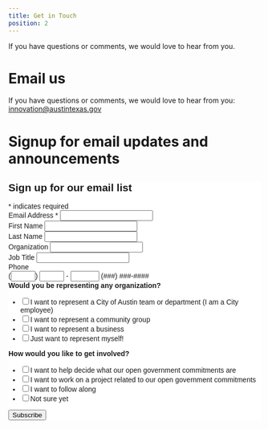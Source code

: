 ```yaml
---
title: Get in Touch
position: 2
---
```

If you have questions or comments, we would love to hear from you.

# Email us

If you have questions or comments, we would love to hear from you: innovation@austintexas.gov

# Signup for email updates and announcements

<!-- Begin MailChimp Signup Form -->
<link href="//cdn-images.mailchimp.com/embedcode/classic-10_7.css" rel="stylesheet" type="text/css">
<style type="text/css">
	#mc_embed_signup{background:#fff; clear:left; font:14px Helvetica,Arial,sans-serif; }
	/* Add your own MailChimp form style overrides in your site stylesheet or in this style block.
	   We recommend moving this block and the preceding CSS link to the HEAD of your HTML file. */
</style>
<div id="mc_embed_signup">
<form action="https://github.us15.list-manage.com/subscribe/post?u=6f30653c65f06ca383a19d0bf&amp;id=a35ce2a0d4" method="post" id="mc-embedded-subscribe-form" name="mc-embedded-subscribe-form" class="validate" target="_blank" novalidate>
    <div id="mc_embed_signup_scroll">
	<h2>Sign up for our email list</h2>
<div class="indicates-required"><span class="asterisk">*</span> indicates required</div>
<div class="mc-field-group">
	<label for="mce-EMAIL">Email Address  <span class="asterisk">*</span>
</label>
	<input type="email" value="" name="EMAIL" class="required email" id="mce-EMAIL">
</div>
<div class="mc-field-group">
	<label for="mce-FNAME">First Name </label>
	<input type="text" value="" name="FNAME" class="" id="mce-FNAME">
</div>
<div class="mc-field-group">
	<label for="mce-LNAME">Last Name </label>
	<input type="text" value="" name="LNAME" class="" id="mce-LNAME">
</div>
<div class="mc-field-group">
	<label for="mce-ORG">Organization </label>
	<input type="text" value="" name="ORG" class="" id="mce-ORG">
</div>
<div class="mc-field-group">
	<label for="mce-JOBTITLE">Job Title </label>
	<input type="text" value="" name="JOBTITLE" class="" id="mce-JOBTITLE">
</div>
<div class="mc-field-group size1of2">
	<label for="mce-MMERGE6">Phone </label>
    <div class="phonefield phonefield-us">
        (<span class="phonearea"><input class="phonepart " pattern="[0-9]*" id="mce-MMERGE6-area" name="MMERGE6[area]" maxlength="3" size="3" value="" type="text"></span>)
        <span class="phonedetail1"><input class="phonepart " pattern="[0-9]*" id="mce-MMERGE6-detail1" name="MMERGE6[detail1]" maxlength="3" size="3" value="" type="text"></span> - 
        <span class="phonedetail2"><input class="phonepart " pattern="[0-9]*" id="mce-MMERGE6-detail2" name="MMERGE6[detail2]" maxlength="4" size="4" value="" type="text"></span>
		<span class="small-meta nowrap">(###) ###-####</span>
    </div>
</div><div class="mc-field-group input-group">
    <strong>Would you be representing any organization? </strong>
    <ul><li><input type="checkbox" value="16" name="group[5681][16]" id="mce-group[5681]-5681-0"><label for="mce-group[5681]-5681-0">I want to represent a City of Austin team or department (I am a City employee)</label></li>
<li><input type="checkbox" value="32" name="group[5681][32]" id="mce-group[5681]-5681-1"><label for="mce-group[5681]-5681-1">I want to represent a community group</label></li>
<li><input type="checkbox" value="64" name="group[5681][64]" id="mce-group[5681]-5681-2"><label for="mce-group[5681]-5681-2">I want to represent a business</label></li>
<li><input type="checkbox" value="128" name="group[5681][128]" id="mce-group[5681]-5681-3"><label for="mce-group[5681]-5681-3">Just want to represent myself!</label></li>
</ul>
</div>
<div class="mc-field-group input-group">
    <strong>How would you like to get involved? </strong>
    <ul><li><input type="checkbox" value="1" name="group[5677][1]" id="mce-group[5677]-5677-0"><label for="mce-group[5677]-5677-0">I want to help decide what our open government commitments are</label></li>
<li><input type="checkbox" value="2" name="group[5677][2]" id="mce-group[5677]-5677-1"><label for="mce-group[5677]-5677-1">I want to work on a project related to our open government commitments</label></li>
<li><input type="checkbox" value="4" name="group[5677][4]" id="mce-group[5677]-5677-2"><label for="mce-group[5677]-5677-2">I want to follow along</label></li>
<li><input type="checkbox" value="8" name="group[5677][8]" id="mce-group[5677]-5677-3"><label for="mce-group[5677]-5677-3">Not sure yet</label></li>
</ul>
</div>
	<div id="mce-responses" class="clear">
		<div class="response" id="mce-error-response" style="display:none"></div>
		<div class="response" id="mce-success-response" style="display:none"></div>
	</div>    <!-- real people should not fill this in and expect good things - do not remove this or risk form bot signups-->
    <div style="position: absolute; left: -5000px;" aria-hidden="true"><input type="text" name="b_6f30653c65f06ca383a19d0bf_a35ce2a0d4" tabindex="-1" value=""></div>
    <div class="clear"><input type="submit" value="Subscribe" name="subscribe" id="mc-embedded-subscribe" class="button"></div>
    </div>
</form>
</div>
<script type='text/javascript' src='//s3.amazonaws.com/downloads.mailchimp.com/js/mc-validate.js'></script><script type='text/javascript'>(function($) {window.fnames = new Array(); window.ftypes = new Array();fnames[0]='EMAIL';ftypes[0]='email';fnames[1]='FNAME';ftypes[1]='text';fnames[2]='LNAME';ftypes[2]='text';fnames[5]='ORG';ftypes[5]='text';fnames[3]='JOBTITLE';ftypes[3]='text';fnames[4]='SUBMITTED';ftypes[4]='radio';fnames[6]='MMERGE6';ftypes[6]='phone';}(jQuery));var $mcj = jQuery.noConflict(true);</script>
<!--End mc_embed_signup-->
